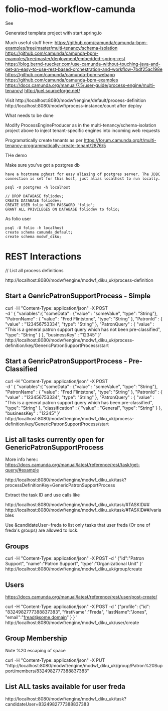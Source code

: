 # folio-mod-workflow-camunda
See 

Generated template project with start.spring.io

Much useful stuff here:
https://github.com/camunda/camunda-bpm-examples/tree/master/multi-tenancy/schema-isolation
https://github.com/camunda/camunda-bpm-examples/tree/master/deployment/embedded-spring-rest
https://blog.bernd-ruecker.com/use-camunda-without-touching-java-and-get-an-easy-to-use-rest-based-orchestration-and-workflow-7bdf25ac198e
https://github.com/camunda/camunda-bpm-webapp
https://github.com/camunda/camunda-bpm-examples
https://docs.camunda.org/manual/7.5/user-guide/process-engine/multi-tenancy/
http://juel.sourceforge.net/

Visit
http://localhost:8080/modwf/engine/default/process-definition
http://localhost:8080/modwf/process-instance/count
after deploy

What needs to be done


Modify ProcessEngineProducer as in the multi-tenancy/schema-isolation project above to inject tenant-specific engines into incoming web requests

Programatically create tenants as per https://forum.camunda.org/t/multi-tenancy-programmatically-create-tenant/2876/5

THe demo

Make sure you've got a postgres db

    have a hostname pghost for easy aliasing of postgres server. The JDBC connection is set for this host, just alias localhost to run locally.
    
    psql -U postgres -h localhost 

    // DROP DATABASE foliodev;
    CREATE DATABASE foliodev;
    CREATE USER folio WITH PASSWORD 'folio';
    GRANT ALL PRIVILEGES ON DATABASE foliodev to folio;

As folio user

    psql -U folio -h localhost 
    create schema camunda_default;
    create schema modwf_diku;


# REST Interactions

// List all process definitions

http://localhost:8080/modwf/engine/modwf_diku_uk/process-definition

## Start a GenricPatronSupportProcess - Simple

curl -H "Content-Type: application/json" -X POST \
-d '
{
  "variables":{
    "someData" : {"value" : "someValue", "type": "String"}, 
    "PatronName" : { "value" : "Fred Flintstone", "type": "String" },
    "PatronId" : { "value" : "123456753334", "type": "String" },
    "PatronQuery" : { "value" : "This is a general patron support query which has not been pre-classified", "type": "String" }
  },
  "businessKey" : "12345"
}' \
http://localhost:8080/modwf/engine/modwf_diku_uk/process-definition/key/GenericPatronSupportProcess/start

## Start a GenricPatronSupportProcess - Pre-Classified

curl -H "Content-Type: application/json" -X POST \
-d '
{
  "variables":{
    "someData" : {"value" : "someValue", "type": "String"}, 
    "PatronName" : { "value" : "Fred Flintstone", "type": "String" },
    "PatronId" : { "value" : "123456753334", "type": "String" },
    "PatronQuery" : { "value" : "This is a general patron support query which has been pre-classified", "type": "String" },
    "classification" : { "value" : "General", "type": "String" }
  },
  "businessKey" : "12345"
}' \
http://localhost:8080/modwf/engine/modwf_diku_uk/process-definition/key/GenericPatronSupportProcess/start

## List all tasks currently open for GenericPatronSupportProcess

More info here:: https://docs.camunda.org/manual/latest/reference/rest/task/get-query/#example

http://localhost:8080/modwf/engine/modwf_diku_uk/task?processDefinitionKey=GenericPatronSupportProcess


Extract the task ID and use calls like

http://localhost:8080/modwf/engine/modwf_diku_uk/task/#TASKID##
http://localhost:8080/modwf/engine/modwf_diku_uk/task/#TASKID##/variables

Use &candidateUser=freda to list only tasks that user freda (Or one of freda's groups) are allowed to lock.

## Groups

curl -H "Content-Type: application/json" -X POST -d '
{"id":"Patron Support",
 "name":"Patron Support",
 "type":"Organizational Unit"
}' http://localhost:8080/modwf/engine/modwf_diku_uk/group/create

## Users

https://docs.camunda.org/manual/latest/reference/rest/user/post-create/

curl -H "Content-Type: application/json" -X POST -d '
{"profile": 
  {"id": "8324982777388837383",
  "firstName":"Freda",
  "lastName":"Jones",
  "email":"fread@some.domain"
  }
} ' \
http://localhost:8080/modwf/engine/modwf_diku_uk/user/create

## Group Membership

Note %20 escaping of space

curl -H "Content-Type: application/json" -X PUT "http://localhost:8080/modwf/engine/modwf_diku_uk/group/Patron%20Support/members/8324982777388837383"

## List ALL tasks available for user freda

http://localhost:8080/modwf/engine/modwf_diku_uk/task?candidateUser=8324982777388837383


#
